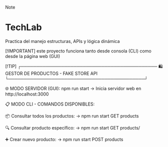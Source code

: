 
> [!NOTE]
> # TechLab
> Practica del manejo estructuras, APIs y lógica dinámica
>
>[!IMPORTANT]
> este proyecto funciona tanto desde consola (CLI) como desde la página web (GUI)
>
>[!TIP]
>┌────────────────────────────────────────────
>    🛍️  GESTOR DE PRODUCTOS - FAKE STORE API 
>└────────────────────────────────────────────┘
>
>🌐 MODO SERVIDOR (GUI):
>   npm run start
>   → Inicia servidor web en http://localhost:3000
>
>📋 MODO CLI - COMANDOS DISPONIBLES:
>
>📦 Consultar todos los productos:
>   → npm run start GET products
>
>🔍 Consultar producto específico:
>   → npm run start GET products/<id>
>
>➕ Crear nuevo producto:
>   → npm run start POST products <title> <price> <category>
>
>🗑️ Eliminar producto:
>   → npm run start DELETE products/<id>
>
>❓ Ver esta ayuda:
>   → npm run start "help" o "-h"
>└────────────────────────────────────────────┘
>